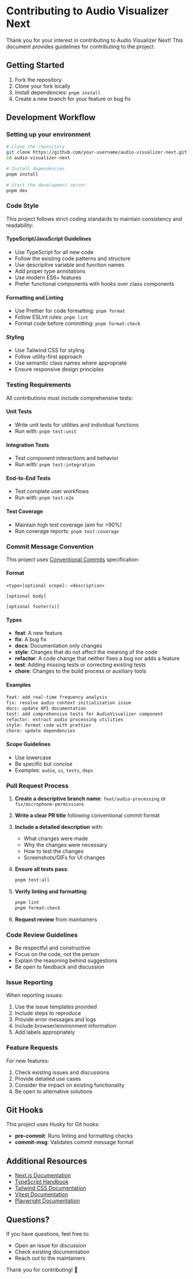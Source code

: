 # Contributing to Audio Visualizer Next

Thank you for your interest in contributing to Audio Visualizer Next! This document provides guidelines for contributing to the project.

## Getting Started

1. Fork the repository
2. Clone your fork locally
3. Install dependencies: `pnpm install`
4. Create a new branch for your feature or bug fix

## Development Workflow

### Setting up your environment

```bash
# Clone the repository
git clone https://github.com/your-username/audio-visualizer-next.git
cd audio-visualizer-next

# Install dependencies
pnpm install

# Start the development server
pnpm dev
```

### Code Style

This project follows strict coding standards to maintain consistency and readability:

#### TypeScript/JavaScript Guidelines

- Use TypeScript for all new code
- Follow the existing code patterns and structure
- Use descriptive variable and function names
- Add proper type annotations
- Use modern ES6+ features
- Prefer functional components with hooks over class components

#### Formatting and Linting

- Use Prettier for code formatting: `pnpm format`
- Follow ESLint rules: `pnpm lint`
- Format code before committing: `pnpm format:check`

#### Styling

- Use Tailwind CSS for styling
- Follow utility-first approach
- Use semantic class names where appropriate
- Ensure responsive design principles

### Testing Requirements

All contributions must include comprehensive tests:

#### Unit Tests

- Write unit tests for utilities and individual functions
- Run with: `pnpm test:unit`

#### Integration Tests

- Test component interactions and behavior
- Run with: `pnpm test:integration`

#### End-to-End Tests

- Test complete user workflows
- Run with: `pnpm test:e2e`

#### Test Coverage

- Maintain high test coverage (aim for >90%)
- Run coverage reports: `pnpm test:coverage`

### Commit Message Convention

This project uses [Conventional Commits](https://www.conventionalcommits.org/) specification:

#### Format

```
<type>[optional scope]: <description>

[optional body]

[optional footer(s)]
```

#### Types

- **feat**: A new feature
- **fix**: A bug fix
- **docs**: Documentation only changes
- **style**: Changes that do not affect the meaning of the code
- **refactor**: A code change that neither fixes a bug nor adds a feature
- **test**: Adding missing tests or correcting existing tests
- **chore**: Changes to the build process or auxiliary tools

#### Examples

```bash
feat: add real-time frequency analysis
fix: resolve audio context initialization issue
docs: update API documentation
test: add comprehensive tests for AudioVisualizer component
refactor: extract audio processing utilities
style: format code with prettier
chore: update dependencies
```

#### Scope Guidelines

- Use lowercase
- Be specific but concise
- Examples: `audio`, `ui`, `tests`, `deps`

### Pull Request Process

1. **Create a descriptive branch name**: `feat/audio-processing` or `fix/microphone-permissions`

2. **Write a clear PR title** following conventional commit format

3. **Include a detailed description** with:
   - What changes were made
   - Why the changes were necessary
   - How to test the changes
   - Screenshots/GIFs for UI changes

4. **Ensure all tests pass**:

   ```bash
   pnpm test:all
   ```

5. **Verify linting and formatting**:

   ```bash
   pnpm lint
   pnpm format:check
   ```

6. **Request review** from maintainers

### Code Review Guidelines

- Be respectful and constructive
- Focus on the code, not the person
- Explain the reasoning behind suggestions
- Be open to feedback and discussion

### Issue Reporting

When reporting issues:

1. Use the issue templates provided
2. Include steps to reproduce
3. Provide error messages and logs
4. Include browser/environment information
5. Add labels appropriately

### Feature Requests

For new features:

1. Check existing issues and discussions
2. Provide detailed use cases
3. Consider the impact on existing functionality
4. Be open to alternative solutions

## Git Hooks

This project uses Husky for Git hooks:

- **pre-commit**: Runs linting and formatting checks
- **commit-msg**: Validates commit message format

## Additional Resources

- [Next.js Documentation](https://nextjs.org/docs)
- [TypeScript Handbook](https://www.typescriptlang.org/docs/)
- [Tailwind CSS Documentation](https://tailwindcss.com/docs)
- [Vitest Documentation](https://vitest.dev/)
- [Playwright Documentation](https://playwright.dev/)

## Questions?

If you have questions, feel free to:

- Open an issue for discussion
- Check existing documentation
- Reach out to the maintainers

Thank you for contributing! 🎉
